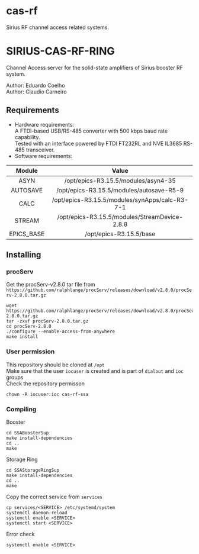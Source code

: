 # cas-rf
Sirius RF channel access related systems.

# SIRIUS-CAS-RF-RING

Channel Access server for the solid-state amplifiers of Sirius booster RF system.

Author: Eduardo Coelho<br>
Author: Claudio Carneiro

## Requirements
<ul>
    <li>
        Hardware requirements:<br>
        A FTDI-based USB/RS-485 converter with 500 kbps baud rate capability.<br>
        Tested with an interface powered by FTDI FT232RL and NVE IL3685 RS-485 transceiver.
    </li>
    <li>
        Software requirements:<br>
    </li>
</ul>

|Module|Value|
|:----:|:---:|
|ASYN|/opt/epics-R3.15.5/modules/asyn4-35|
|AUTOSAVE|/opt/epics-R3.15.5/modules/autosave-R5-9|
|CALC|/opt/epics-R3.15.5/modules/synApps/calc-R3-7-1|
|STREAM|/opt/epics-R3.15.5/modules/StreamDevice-2.8.8|
|EPICS_BASE|/opt/epics-R3.15.5/base|
 


## Installing
### procServ
Get the procServ-v2.8.0 tar file from `https://github.com/ralphlange/procServ/releases/download/v2.8.0/procServ-2.8.0.tar.gz`
```
wget https://github.com/ralphlange/procServ/releases/download/v2.8.0/procServ-2.8.0.tar.gz
tar -zxvf procServ-2.8.0.tar.gz
cd procServ-2.8.0
./configure --enable-access-from-anywhere
make install
```

### User permission
This repository should be cloned at `/opt` <br>
Make sure that the user `iocuser` is created and is part of `dialout` and `ioc` groups <br>
Check the repository permisson
```
chown -R iocuser:ioc cas-rf-ssa
```

### Compiling
Booster
```
cd SSABoosterSup
make install-dependencies
cd ..
make
```
Storage Ring
```
cd SSAStorageRingSup
make install-dependencies
cd ..
make
```
Copy the correct service from `services`
```
cp services/<SERVICE> /etc/systemd/system
systemctl daemon-reload
systemctl enable <SERVICE>
systemctl start <SERVICE>
```
Error check
```
systemctl enable <SERVICE>
```
